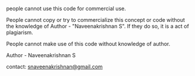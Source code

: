  people cannot use this code for commercial use.
 
 People cannot copy or try to commercialize this concept or code without the knowledge of Author - "Naveenakrishnan S". 
 If they do so, it is a act of plagiarism.
 
 People cannot make use of this code without knowledge of author.
 
 
 
 Author - Naveenakrishnan S
 
 contact: snaveenakrishnan@gmail.com
